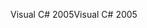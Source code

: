 <span data-ttu-id="7aaa0-101">Visual C# 2005</span><span class="sxs-lookup"><span data-stu-id="7aaa0-101">Visual C# 2005</span></span>